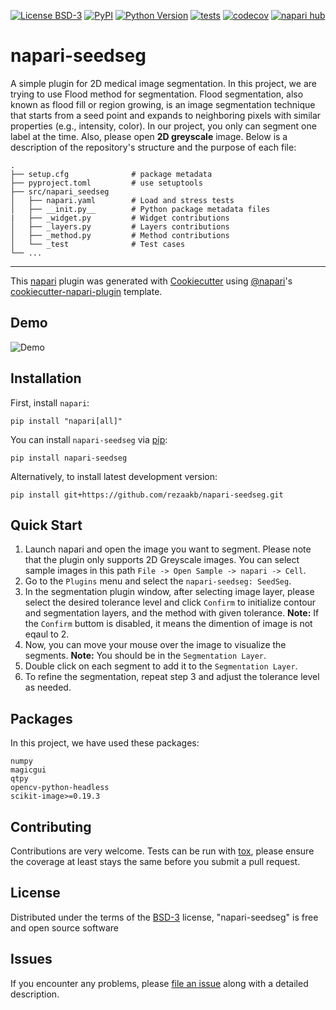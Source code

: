 [![License BSD-3](https://img.shields.io/pypi/l/napari-seedseg.svg?color=green)](https://github.com/rezaakb/napari-seedseg/raw/main/LICENSE)
[![PyPI](https://img.shields.io/pypi/v/napari-seedseg.svg?color=green)](https://pypi.org/project/napari-seedseg)
[![Python Version](https://img.shields.io/pypi/pyversions/napari-seedseg.svg?color=green)](https://python.org)
[![tests](https://github.com/rezaakb/napari-seedseg/workflows/tests/badge.svg)](https://github.com/rezaakb/napari-seedseg/actions)
[![codecov](https://codecov.io/gh/rezaakb/napari-seedseg/branch/main/graph/badge.svg)](https://codecov.io/gh/rezaakb/napari-seedseg)
[![napari hub](https://img.shields.io/endpoint?url=https://api.napari-hub.org/shields/napari-seedseg)](https://napari-hub.org/plugins/napari-seedseg)

# napari-seedseg

A simple plugin for 2D medical image segmentation. In this project, we are trying to use Flood method for segmentation. 
Flood segmentation, also known as flood fill or region growing, is an image segmentation technique that starts from a seed point and expands to neighboring pixels with similar properties (e.g., intensity, color). In our project, you only can segment one label at the time. Also, please open **2D greyscale** image. Below is a description of the repository's structure and the purpose of each file:

    .
    ├── setup.cfg              # package metadata
    ├── pyproject.toml         # use setuptools
    ├── src/napari_seedseg     
    │   ├── napari.yaml        # Load and stress tests
    │   ├── __init.py__        # Python package metadata files
    |   ├── _widget.py         # Widget contributions
    │   ├── _layers.py         # Layers contributions
    │   ├── _method.py         # Method contributions
    │   └── _test              # Test cases
    └── ...

----------------------------------

This [napari] plugin was generated with [Cookiecutter] using [@napari]'s [cookiecutter-napari-plugin] template.

<!--
Don't miss the full getting started guide to set up your new package:
https://github.com/napari/cookiecutter-napari-plugin#getting-started

and review the napari docs for plugin developers:
https://napari.org/stable/plugins/index.html
-->

## Demo

![Demo](https://drive.google.com/uc?export=view&id=1nJypKACvoIUdtM5nlton5NlmCVDFupu7)

## Installation

First, install `napari`:

    pip install "napari[all]"
    

You can install `napari-seedseg` via [pip]:

    pip install napari-seedseg
    

Alternatively, to install latest development version:

    pip install git+https://github.com/rezaakb/napari-seedseg.git

## Quick Start

1. Launch napari and open the image you want to segment. Please note that the plugin only supports 2D Greyscale images. You can select sample images in this path `File -> Open Sample -> napari -> Cell`.
2. Go to the `Plugins` menu and select the `napari-seedseg: SeedSeg`.
3. In the segmentation plugin window, after selecting image layer, please select the desired tolerance level and click `Confirm` to initialize contour and segmentation layers, and the method with given tolerance. **Note:** If the `Confirm` buttom is disabled, it means the dimention of image is not eqaul to 2.
4. Now, you can move your mouse over the image to visualize the segments. **Note:** You should be in the `Segmentation Layer`.
5. Double click on each segment to add it to the `Segmentation Layer`. 
6. To refine the segmentation, repeat step 3 and adjust the tolerance level as needed.

## Packages
In this project, we have used these packages:

    numpy
    magicgui
    qtpy
    opencv-python-headless
    scikit-image>=0.19.3



## Contributing

Contributions are very welcome. Tests can be run with [tox], please ensure
the coverage at least stays the same before you submit a pull request.

## License

Distributed under the terms of the [BSD-3] license,
"napari-seedseg" is free and open source software

## Issues

If you encounter any problems, please [file an issue] along with a detailed description.

[napari]: https://github.com/napari/napari
[Cookiecutter]: https://github.com/audreyr/cookiecutter
[@napari]: https://github.com/napari
[MIT]: http://opensource.org/licenses/MIT
[BSD-3]: http://opensource.org/licenses/BSD-3-Clause
[GNU GPL v3.0]: http://www.gnu.org/licenses/gpl-3.0.txt
[GNU LGPL v3.0]: http://www.gnu.org/licenses/lgpl-3.0.txt
[Apache Software License 2.0]: http://www.apache.org/licenses/LICENSE-2.0
[Mozilla Public License 2.0]: https://www.mozilla.org/media/MPL/2.0/index.txt
[cookiecutter-napari-plugin]: https://github.com/napari/cookiecutter-napari-plugin

[file an issue]: https://github.com/rezaakb/napari-seedseg/issues

[napari]: https://github.com/napari/napari
[tox]: https://tox.readthedocs.io/en/latest/
[pip]: https://pypi.org/project/pip/
[PyPI]: https://pypi.org/
